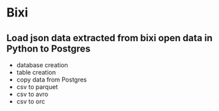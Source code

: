# Bixi

## Load json data extracted from bixi open data in Python to Postgres
- database creation
- table creation
- copy data from Postgres
- csv to parquet
- csv to avro
- csv to orc

